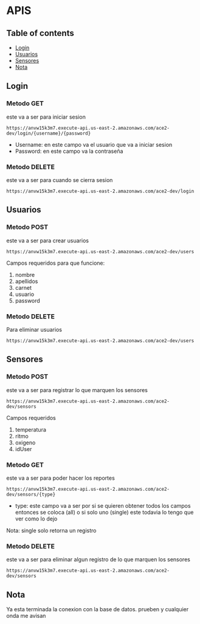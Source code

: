 # APIS 

## Table of contents
* [Login](#Login)
* [Usuarios](#Usuarios)
* [Sensores](#Sensores)
* [Nota](#Nota)

## Login
### Metodo GET
este va a ser para iniciar sesion

    https://anvw15k3m7.execute-api.us-east-2.amazonaws.com/ace2-dev/login/{username}/{password}

- Username: en este campo va el usuario que va a iniciar sesion
- Password: en este campo va la contraseña


### Metodo DELETE
este va a ser para cuando se cierra sesion

    https://anvw15k3m7.execute-api.us-east-2.amazonaws.com/ace2-dev/login
  
## Usuarios
### Metodo POST
este va a ser para crear usuarios

    https://anvw15k3m7.execute-api.us-east-2.amazonaws.com/ace2-dev/users

Campos requeridos para que funcione: 
1. nombre
2. apellidos
3. carnet
4. usuario
5. password

### Metodo DELETE
Para eliminar usuarios

    https://anvw15k3m7.execute-api.us-east-2.amazonaws.com/ace2-dev/users

## Sensores
### Metodo POST
este va a ser para registrar lo que marquen los sensores
    
    https://anvw15k3m7.execute-api.us-east-2.amazonaws.com/ace2-dev/sensors

Campos requeridos
1. temperatura
2. ritmo
3. oxigeno
4. idUser

### Metodo GET
este va a ser para poder hacer los reportes

    https://anvw15k3m7.execute-api.us-east-2.amazonaws.com/ace2-dev/sensors/{type}

- type: este campo va a ser por si se quieren obtener todos los campos entonces se coloca (all) o si solo uno (single) este todavia lo tengo que ver como lo dejo 

Nota: single solo retorna un registro

### Metodo DELETE
este va a ser para eliminar algun registro de lo que marquen los sensores

    https://anvw15k3m7.execute-api.us-east-2.amazonaws.com/ace2-dev/sensors


## Nota 
Ya esta terminada la conexion con la base de datos. prueben y cualquier onda me avisan

